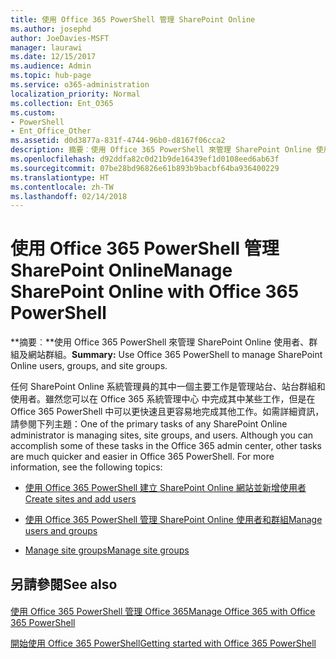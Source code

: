```yaml
---
title: 使用 Office 365 PowerShell 管理 SharePoint Online
ms.author: josephd
author: JoeDavies-MSFT
manager: laurawi
ms.date: 12/15/2017
ms.audience: Admin
ms.topic: hub-page
ms.service: o365-administration
localization_priority: Normal
ms.collection: Ent_O365
ms.custom:
- PowerShell
- Ent_Office_Other
ms.assetid: d0d3877a-831f-4744-96b0-d8167f06cca2
description: 摘要︰使用 Office 365 PowerShell 來管理 SharePoint Online 使用者、群組及網站群組。
ms.openlocfilehash: d92ddfa82c0d21b9de16439ef1d0108eed6ab63f
ms.sourcegitcommit: 07be28bd96826e61b893b9bacbf64ba936400229
ms.translationtype: HT
ms.contentlocale: zh-TW
ms.lasthandoff: 02/14/2018
---
```

# <a name="manage-sharepoint-online-with-office-365-powershell"></a><span data-ttu-id="d36b8-103">使用 Office 365 PowerShell 管理 SharePoint Online</span><span class="sxs-lookup"><span data-stu-id="d36b8-103">Manage SharePoint Online with Office 365 PowerShell</span></span>

 <span data-ttu-id="d36b8-104">**摘要︰**使用 Office 365 PowerShell 來管理 SharePoint Online 使用者、群組及網站群組。</span><span class="sxs-lookup"><span data-stu-id="d36b8-104">**Summary:** Use Office 365 PowerShell to manage SharePoint Online users, groups, and site groups.</span></span>
  
<span data-ttu-id="d36b8-p101">任何 SharePoint Online 系統管理員的其中一個主要工作是管理站台、站台群組和使用者。雖然您可以在 Office 365 系統管理中心 中完成其中某些工作，但是在 Office 365 PowerShell 中可以更快速且更容易地完成其他工作。如需詳細資訊，請參閱下列主題：</span><span class="sxs-lookup"><span data-stu-id="d36b8-p101">One of the primary tasks of any SharePoint Online administrator is managing sites, site groups, and users. Although you can accomplish some of these tasks in the Office 365 admin center, other tasks are much quicker and easier in Office 365 PowerShell. For more information, see the following topics:</span></span>
  
- [<span data-ttu-id="d36b8-108">使用 Office 365 PowerShell 建立 SharePoint Online 網站並新增使用者</span><span class="sxs-lookup"><span data-stu-id="d36b8-108">Create sites and add users</span></span>](http://technet.microsoft.com/library/c55d4ccf-ab36-481a-a285-c40234e11abd.aspx)
    
- [<span data-ttu-id="d36b8-109">使用 Office 365 PowerShell 管理 SharePoint Online 使用者和群組</span><span class="sxs-lookup"><span data-stu-id="d36b8-109">Manage users and groups</span></span>](http://technet.microsoft.com/library/9680af2e-a965-4e62-92ee-da72105c7800.aspx)
    
- [<span data-ttu-id="d36b8-110">Manage site groups</span><span class="sxs-lookup"><span data-stu-id="d36b8-110">Manage site groups</span></span>](http://technet.microsoft.com/library/122f4099-c78d-4cce-bab0-4343b04596ae.aspx)
    
## <a name="see-also"></a><span data-ttu-id="d36b8-111">另請參閱</span><span class="sxs-lookup"><span data-stu-id="d36b8-111">See also</span></span>

#### 

[<span data-ttu-id="d36b8-112">使用 Office 365 PowerShell 管理 Office 365</span><span class="sxs-lookup"><span data-stu-id="d36b8-112">Manage Office 365 with Office 365 PowerShell</span></span>](manage-office-365-with-office-365-powershell.md)
  
[<span data-ttu-id="d36b8-113">開始使用 Office 365 PowerShell</span><span class="sxs-lookup"><span data-stu-id="d36b8-113">Getting started with Office 365 PowerShell</span></span>](getting-started-with-office-365-powershell.md)

